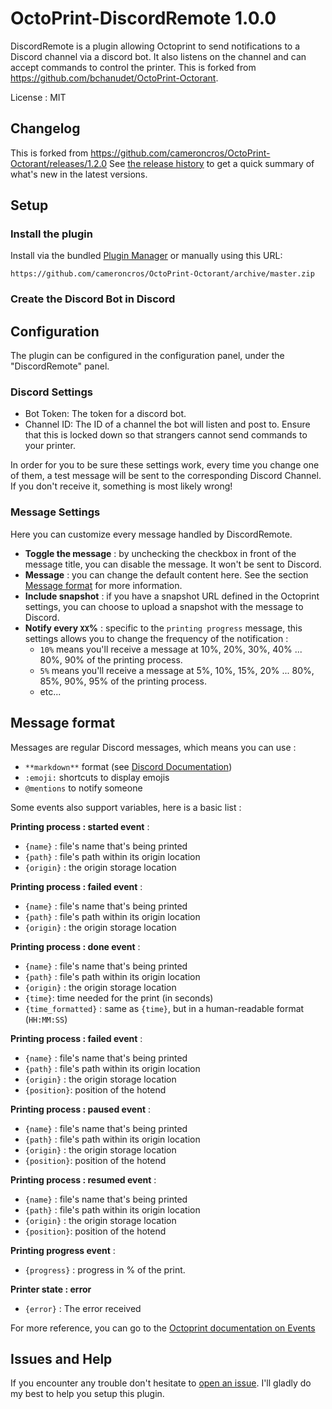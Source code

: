 # OctoPrint-DiscordRemote 1.0.0

DiscordRemote is a plugin allowing Octoprint to send notifications to a Discord channel via a discord bot. It also listens on the channel and can accept commands to control the printer.
This is forked from  https://github.com/bchanudet/OctoPrint-Octorant.

License : MIT

## Changelog

This is forked from https://github.com/cameroncros/OctoPrint-Octorant/releases/1.2.0
See [the release history](https://github.com/cameroncros/OctoPrint-Octorant/releases) to get a quick summary of what's new in the latest versions.

## Setup

### Install the plugin

Install via the bundled [Plugin Manager](https://github.com/foosel/OctoPrint/wiki/Plugin:-Plugin-Manager)
or manually using this URL:

    https://github.com/cameroncros/OctoPrint-Octorant/archive/master.zip

### Create the Discord Bot  in Discord


## Configuration

The plugin can be configured in the configuration panel, under the "DiscordRemote" panel.

### Discord Settings

- Bot Token: The token for a discord bot.
- Channel ID: The ID of a channel the bot will listen and post to. Ensure that this is locked down so that strangers cannot send commands to your printer.

In order for you to be sure these settings work, every time you change one of them, a test message will be sent to the corresponding Discord Channel. If you don't receive it, something is most likely wrong!

### Message Settings

Here you can customize every message handled by DiscordRemote.

- **Toggle the message** : by unchecking the checkbox in front of the message title, you can disable the message. It won't be sent to Discord.
- **Message** : you can change the default content here. See the section [Message format](#message-format) for more information.
- **Include snapshot** : if you have a snapshot URL defined in the Octoprint settings, you can choose to upload a snapshot with the message to Discord.
- **Notify every `XX`%** : specific to the `printing progress` message, this settings allows you to change the frequency of the notification :
    - `10%` means you'll receive a message at 10%, 20%, 30%, 40% ... 80%, 90% of the printing process.
    - `5%` means you'll receive a message at 5%, 10%, 15%, 20% ... 80%, 85%, 90%, 95% of the printing process.
    - etc...


## Message format

Messages are regular Discord messages, which means you can use :
- `**markdown**` format (see [Discord Documentation](https://support.discordapp.com/hc/en-us/articles/210298617-Markdown-Text-101-Chat-Formatting-Bold-Italic-Underline-))
- `:emoji:` shortcuts to display emojis
- `@mentions` to notify someone

Some events also support variables, here is a basic list :

**Printing process : started event** :
- `{name}` : file's name that's being printed
- `{path}` : file's path within its origin location
- `{origin}` : the origin storage location

**Printing process : failed event** :
- `{name}` : file's name that's being printed
- `{path}` : file's path within its origin location
- `{origin}` : the origin storage location

**Printing process : done event** :
- `{name}` : file's name that's being printed
- `{path}` : file's path within its origin location
- `{origin}` : the origin storage location
- `{time}`: time needed for the print (in seconds)
- `{time_formatted}` : same as `{time}`, but in a human-readable format (`HH:MM:SS`)

**Printing process : failed event** :
- `{name}` : file's name that's being printed
- `{path}` : file's path within its origin location
- `{origin}` : the origin storage location
- `{position}`: position of the hotend

**Printing process : paused event** :
- `{name}` : file's name that's being printed
- `{path}` : file's path within its origin location
- `{origin}` : the origin storage location
- `{position}`: position of the hotend

**Printing process : resumed event** :
- `{name}` : file's name that's being printed
- `{path}` : file's path within its origin location
- `{origin}` : the origin storage location
- `{position}`: position of the hotend

**Printing progress event** :
- `{progress}` : progress in % of the print.

**Printer state : error**
- `{error}` : The error received

For more reference, you can go to the [Octoprint documentation on Events](http://docs.octoprint.org/en/master/events/index.html#sec-events-available-events)

## Issues and Help

If you encounter any trouble don't hesitate to [open an issue](https://github.com/cameroncros/OctoPrint-Octorant/issues/new). I'll gladly do my best to help you setup this plugin.
